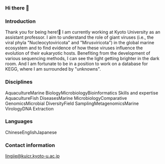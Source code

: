 ### Hi there 👋

### Introduction
Thank you for being here!:city_sunset:
I am currently working at Kyoto University as an assistant professor. I aim to understand the role of giant viruses (i.e., the viral phyla "Nucleocytoviricota" and "Mirusviricota") in the global marine ecosystem and to find evidence of how these viruses influence the evolution of their eukaryotic hosts.
Benefiting from the development of various sequencing methods, I can see the light getting brighter in the dark room. And I am fortunate to be in a position to work on a database for KEGG, where I am surrounded by "unknowns".

### Disciplines
AquacultureMarine BiologyMicrobiologyBioinformatics
Skills and expertise
AquacultureFish DiseasesMarine MicrobiologyComparative GenomicsMicrobial DiversityField SamplingMetagenomicsMarine VirologyDNA Extraction

### Languages
ChineseEnglishJapanese

### Contact information
lingjie@kuicr.kyoto-u.ac.jp

<!--
**LingjieEcoEvo/LingjieEcoEvo** is a ✨ _special_ ✨ repository because its `README.md` (this file) appears on your GitHub profile.

Here are some ideas to get you started:

- 🔭 I’m currently working on ...
- 🌱 I’m currently learning ...
- 👯 I’m looking to collaborate on ...
- 🤔 I’m looking for help with ...
- 💬 Ask me about ...
- 📫 How to reach me: ...
- 😄 Pronouns: ...
- ⚡ Fun fact: ...
-->
